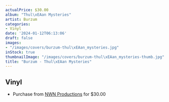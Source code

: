 ```yaml
---
actualPrice: $30.00
album: "Thul\xEAan Mysteries"
artist: Burzum
categories:
- Vinyl
date: '2024-01-12T06:13:06'
draft: false
images:
- "/images/covers/burzum-thul\xEAan_mysteries.jpg"
inStock: true
thumbnailImage: "/images/covers/burzum-thul\xEAan_mysteries-thumb.jpg"
title: "Burzum - Thul\xEAan Mysteries"
---
```


## Vinyl
* Purchase from [NWN Productions](http://shop.nwnprod.com/index.php?route=product/product&path=75&product_id=45197&sort=pd.name&order=ASC) for $30.00
